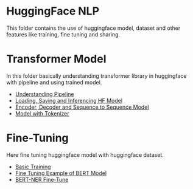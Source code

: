 # HuggingFace NLP
This folder contains the use of huggingface model, dataset and other features like training, fine tuning and sharing.

# Transformer Model
In this folder basically understanding transformer library in huggingface with pipeline and using trained model.

- [Understanding Pipeline](./Transformer%20Model/Transformer-01.ipynb)
- [Loading, Saving and Inferencing HF Model](./Transformer%20Model/Transformer-02.ipynb)
- [Encoder, Decoder and Sequence to Sequence Model](./Transformer%20Model/Understanding-Transformer.ipynb)
- [Model with Tokenizer](./Transformer%20Model/Using-All.ipynb)

# Fine-Tuning
Here fine tuning huggingface model with huggingface dataset.

- [Basic Training](./Fine%20Tuning/Training.ipynb)
- [Fine Tuning Example of BERT Model](./Fine%20Tuning/BERT-NER-FINETUNE.ipynb)
- [BERT-NER Fine-Tune](./Fine%20Tuning/BERT-NER-FINETUNE.ipynb)